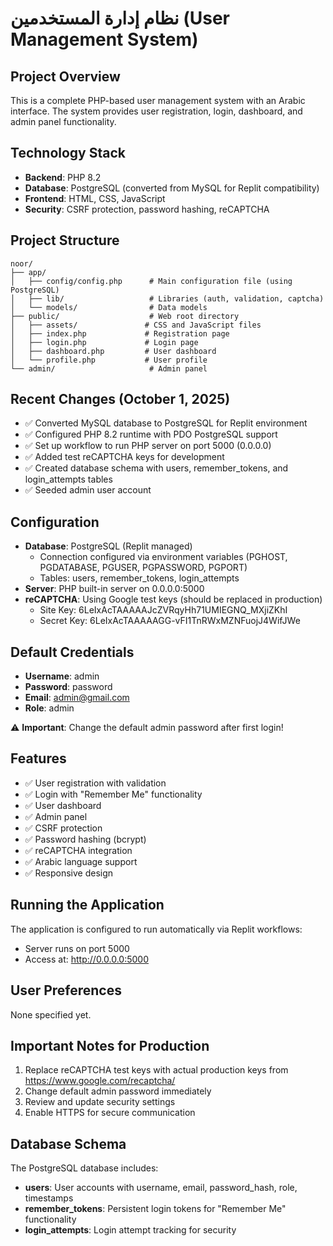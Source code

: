 # نظام إدارة المستخدمين (User Management System)

## Project Overview
This is a complete PHP-based user management system with an Arabic interface. The system provides user registration, login, dashboard, and admin panel functionality.

## Technology Stack
- **Backend**: PHP 8.2
- **Database**: PostgreSQL (converted from MySQL for Replit compatibility)
- **Frontend**: HTML, CSS, JavaScript
- **Security**: CSRF protection, password hashing, reCAPTCHA

## Project Structure
```
noor/
├── app/
│   ├── config/config.php      # Main configuration file (using PostgreSQL)
│   ├── lib/                   # Libraries (auth, validation, captcha)
│   └── models/                # Data models
├── public/                    # Web root directory
│   ├── assets/               # CSS and JavaScript files
│   ├── index.php             # Registration page
│   ├── login.php             # Login page
│   ├── dashboard.php         # User dashboard
│   └── profile.php           # User profile
└── admin/                     # Admin panel
```

## Recent Changes (October 1, 2025)
- ✅ Converted MySQL database to PostgreSQL for Replit environment
- ✅ Configured PHP 8.2 runtime with PDO PostgreSQL support
- ✅ Set up workflow to run PHP server on port 5000 (0.0.0.0)
- ✅ Added test reCAPTCHA keys for development
- ✅ Created database schema with users, remember_tokens, and login_attempts tables
- ✅ Seeded admin user account

## Configuration
- **Database**: PostgreSQL (Replit managed)
  - Connection configured via environment variables (PGHOST, PGDATABASE, PGUSER, PGPASSWORD, PGPORT)
  - Tables: users, remember_tokens, login_attempts
- **Server**: PHP built-in server on 0.0.0.0:5000
- **reCAPTCHA**: Using Google test keys (should be replaced in production)
  - Site Key: 6LeIxAcTAAAAAJcZVRqyHh71UMIEGNQ_MXjiZKhI
  - Secret Key: 6LeIxAcTAAAAAGG-vFI1TnRWxMZNFuojJ4WifJWe

## Default Credentials
- **Username**: admin
- **Password**: password
- **Email**: admin@gmail.com
- **Role**: admin

⚠️ **Important**: Change the default admin password after first login!

## Features
- ✅ User registration with validation
- ✅ Login with "Remember Me" functionality
- ✅ User dashboard
- ✅ Admin panel
- ✅ CSRF protection
- ✅ Password hashing (bcrypt)
- ✅ reCAPTCHA integration
- ✅ Arabic language support
- ✅ Responsive design

## Running the Application
The application is configured to run automatically via Replit workflows:
- Server runs on port 5000
- Access at: http://0.0.0.0:5000

## User Preferences
None specified yet.

## Important Notes for Production
1. Replace reCAPTCHA test keys with actual production keys from https://www.google.com/recaptcha/
2. Change default admin password immediately
3. Review and update security settings
4. Enable HTTPS for secure communication

## Database Schema
The PostgreSQL database includes:
- **users**: User accounts with username, email, password_hash, role, timestamps
- **remember_tokens**: Persistent login tokens for "Remember Me" functionality
- **login_attempts**: Login attempt tracking for security

